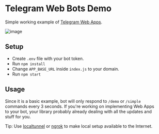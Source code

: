 # Telegram Web Bots Demo
Simple working example of [Telegram Web Apps](https://core.telegram.org/bots/webapps).

![image](https://user-images.githubusercontent.com/19638254/164005414-e98dfb49-4dc6-4ddb-bc26-b4463667f6b5.png)

## Setup
- Create `.env` file with your bot token.
- Run `npm install`
- Change `APP_BASE_URL` inside `index.js` to your domain.
- Run `npm start`

## Usage
Since it is a basic example, bot will only respond to `/demo` or `/simple` commands every 3 seconds. If you're working on implementing Web Apps to your bot, your library probably already dealing with all the updates and stuff for you.

Tip: Use [localtunnel](https://localtunnel.org/) or [ngrok](https://ngrok.com/) to make local setup available to the Internet.

